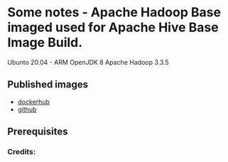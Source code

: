 # Some notes - Apache Hadoop Base imaged used for Apache Hive Base Image Build.

Ubunto 20.04 - ARM
OpenJDK 8
Apache Hadoop 3.3.5

## Published images
- [dockerhub](https://hub.docker.com/...)
- [github](https://github.com/...)

## Prerequisites


### Credits:
